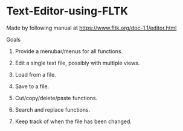 # Text-Editor-using-FLTK

Made by following manual at https://www.fltk.org/doc-1.1/editor.html

Goals
1. Provide a menubar/menus for all functions.
 
2. Edit a single text file, possibly with multiple views.
 
3. Load from a file.
 
4. Save to a file.

5. Cut/copy/delete/paste functions.
 
6. Search and replace functions.
 
7. Keep track of when the file has been changed.
 
